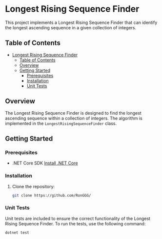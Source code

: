 # Longest Rising Sequence Finder

This project implements a Longest Rising Sequence Finder that can identify the longest ascending sequence in a given collection of integers.

## Table of Contents
- [Longest Rising Sequence Finder](#longest-rising-sequence-finder)
  - [Table of Contents](#table-of-contents)
  - [Overview](#overview)
  - [Getting Started](#getting-started)
    - [Prerequisites](#prerequisites)
    - [Installation](#installation)
    - [Unit Tests](#unit-tests)

## Overview

The Longest Rising Sequence Finder is designed to find the longest ascending sequence within a collection of integers. The algorithm is implemented in the `LongestRisingSequenceFinder` class.

## Getting Started

### Prerequisites

- .NET Core SDK [Install .NET Core](https://dotnet.microsoft.com/download)

### Installation

1. Clone the repository:
   ```bash
   git clone https://github.com/RonGGG/
### Unit Tests
Unit tests are included to ensure the correct functionality of the Longest Rising Sequence Finder. To run the tests, use the following command:
    
    dotnet test
